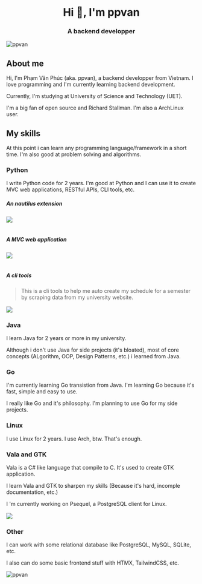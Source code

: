 <h1 align="center">Hi 👋, I'm ppvan</h1>
<h3 align="center">A backend developper</h3>

<p align="left">
<img src="https://komarev.com/ghpvc/?username=ppvan&label=Profile%20views&color=0e75b6&style=flat" alt="ppvan" />
</p>

<h2 align="left">About me</h2>
Hi, I'm Phạm Văn Phúc (aka. ppvan), a backend developper from Vietnam. I love programming and I'm currently learning backend development.

Currently, I'm studying at University of Science and Technology (UET).

I'm a big fan of open source and Richard Stallman. I'm also a ArchLinux user.

## My skills

At this point i can learn any programming language/framework in a short time. I'm also good at problem solving and algorithms.

### Python
I write Python code for 2 years. I'm good at Python and I can use it to create MVC web applications, RESTful APIs, CLI tools, etc.

##### An nautilus extension
<a href="https://github.com/ppvan/nautilus-open-in-blackbox">
<img align="center" src="https://github-readme-stats.vercel.app/api/pin?username=ppvan&repo=nautilus-open-in-blackbox"/>
<a/><br/><br/>

##### A MVC web application
<a href="https://github.com/ppvan/tree">
<img align="center" src="https://github-readme-stats.vercel.app/api/pin?username=ppvan&repo=tree"/>
<a/><br/><br/>

##### A cli tools
> This is a cli tools to help me auto create my schedule for a semester by scraping data from my university website.

<a href="https://github.com/ppvan/tree">
<img align="center" src="https://github-readme-stats.vercel.app/api/pin?username=ppvan&repo=uetschedule"/>
<a/>
<br>


### Java


I learn Java for 2 years or more in my university.

Although i don't use Java for side projects (it's bloated), most of core concepts (ALgorithm, OOP, Design Patterns, etc.) i learned from Java.

### Go

I'm currently learning Go transistion from Java. I'm learning Go because it's fast, simple and easy to use.

I really like Go and it's philosophy. I'm planning to use Go for my side projects.

### Linux

I use Linux for 2 years. I use Arch, btw. That's enough.

### Vala and GTK

Vala is a C# like language that compile to C. It's used to create GTK application.

I learn Vala and GTK to sharpen my skills (Because it's hard, incomple documentation, etc.)

I 'm currently working on Psequel, a PostgreSQL client for Linux.

<a href="https://github.com/ppvan/tree">
<img align="center" src="https://github-readme-stats.vercel.app/api/pin?username=ppvan&repo=psequel"/>
<a/>
<br>

### Other

I can work with some relational database like PostgreSQL, MySQL, SQLite, etc.

I also can do some basic frontend stuff with HTMX, TailwindCSS, etc.


<p><img align="center" src="https://github-readme-streak-stats.herokuapp.com/?user=ppvan&theme=dark" alt="ppvan" /></p>

